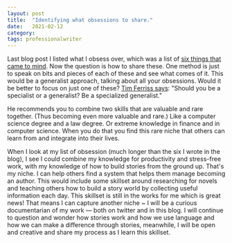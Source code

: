```yaml
---
layout: post
title:  "Identifying what obsessions to share."
date:   2021-02-12
category: 
tags: professionalwriter
---
```

Last blog post I listed what I obsess over, which was a list of [six things that came to mind](https://silencevosh.github.io/2021/02/12/WhatdoyouobsessoverSharethat.html). Now the question is how to share these. One method is just to speak on bits and pieces of each of these and see what comes of it. This would be a generalist approach, talking about all your obsessions. Would it be better to focus on just one of these? [Tim Ferriss says]([https://www.youtube.com/watch?v=wCPbPMRNnvk](https://www.youtube.com/watch?v=wCPbPMRNnvk)): "Should you be a specialist or a generalist? Be a specialized generalist."

He recommends you to combine two skills that are valuable and rare together. (Thus becoming even more valuable and rare.) Like a computer science degree and a law degree. Or extreme knowledge in finance and in computer science. When you do that you find this rare niche that others can learn from and integrate into their lives.

When I look at my list of obsession (much longer than the six I wrote in the blog), I see I could combine my knowledge for productivity and stress-free work, with my knowledge of how to build stories from the ground up. That's my niche. I can help others find a system that helps them manage becoming an author. This would include some skillset around researching for novels and teaching others how to build a story world by collecting useful information each day. This skillset is still in the works for me which is great news! That means I can capture another niche ~
    I will be a curious documentarian of my work — both on twitter and in this blog. I will continue to question and wonder how stories work and how we use language and how we can make a difference through stories, meanwhile, I will be open and creative and share my process as I learn this skillset.